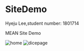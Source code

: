 # SiteDemo

Hyeju Lee,student number: 1801714 

MEAN Site Demo

![home](https://user-images.githubusercontent.com/42934129/49344826-dedde480-f684-11e8-8994-997661c7a1ac.PNG)
![dicepage](https://user-images.githubusercontent.com/42934129/49344827-e1403e80-f684-11e8-889c-fd4c68995bd2.PNG)
